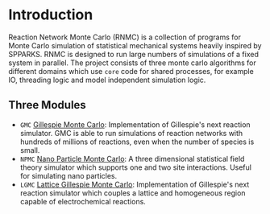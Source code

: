# Introduction 
Reaction Network Monte Carlo (RNMC) is a collection of programs for Monte Carlo simulation of statistical mechanical systems heavily inspired by SPPARKS. RNMC is designed to run large numbers of simulations of a fixed system in parallel. The project consists of three monte carlo algorithms for different domains which use `core` code for shared processes, for example IO, threading logic and model independent simulation logic.

## Three Modules
- `GMC` [Gillespie Monte Carlo](./GMC.md): Implementation of Gillespie's next reaction simulator. GMC is able to run simulations of reaction networks with hundreds of millions of reactions, even when the number of species is small.
- `NPMC` [Nano Particle Monte Carlo](./NPMC.md): A three dimensional statistical field theory simulator which supports one and two site interactions. Useful for simulating nano particles.
- `LGMC` [Lattice Gillespie Monte Carlo](./NPMC.md):  Implementation of Gillespie's next reaction simulator which couples a lattice and homogeneous region capable of electrochemical reactions.

